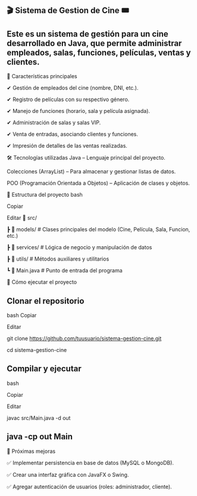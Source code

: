 🎬 Sistema de Gestion de Cine 🎟️
-----------------------------------
Este es un sistema de gestión para un cine desarrollado en Java, que permite administrar empleados, salas, funciones, películas, ventas y clientes.
-----------------------------------
🚀 Características principales

✔ Gestión de empleados del cine (nombre, DNI, etc.).

✔ Registro de películas con su respectivo género.

✔ Manejo de funciones (horario, sala y película asignada).

✔ Administración de salas y salas VIP.

✔ Venta de entradas, asociando clientes y funciones.

✔ Impresión de detalles de las ventas realizadas.

🛠 Tecnologías utilizadas
Java – Lenguaje principal del proyecto.

Colecciones (ArrayList) – Para almacenar y gestionar listas de datos.

POO (Programación Orientada a Objetos) – Aplicación de clases y objetos.

📌 Estructura del proyecto
bash

Copiar

Editar
📂 src/

 ┣ 📂 models/         # Clases principales del modelo (Cine, Película, Sala, Funcion, etc.)
 
 ┣ 📂 services/       # Lógica de negocio y manipulación de datos
 
 ┣ 📂 utils/          # Métodos auxiliares y utilitarios


 ┗ 📜 Main.java       # Punto de entrada del programa
 
🏁 Cómo ejecutar el proyecto

Clonar el repositorio
----------------------
bash
Copiar

Editar

git clone https://github.com/tuusuario/sistema-gestion-cine.git

cd sistema-gestion-cine

Compilar y ejecutar
---------------------
bash

Copiar

Editar

javac src/Main.java -d out

java -cp out Main
----------------------------------------------------------------------
📌 Próximas mejoras

✅ Implementar persistencia en base de datos (MySQL o MongoDB).

✅ Crear una interfaz gráfica con JavaFX o Swing.

✅ Agregar autenticación de usuarios (roles: administrador, cliente).
